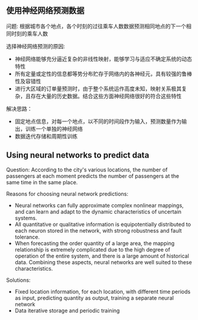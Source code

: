 ## 使用神经网络预测数据

问题: 根据城市各个地点，各个时刻的过往乘车人数数据预测相同地点的下一个相同时刻的乘车人数     

选择神经网络预测的原因:  

* 神经网络能够充分逼近复杂的非线性映射，能够学习与适应不确定系统的动态特性
* 所有定量或定性的信息都等势分布贮存于网络内的各神经元，具有较强的鲁棒性及容错性
* 进行大区域的订单量预测时，由于整个系统运作高度未知，映射关系极其复杂，且存在大量的历史数据。结合这些方面神经网络很好的符合这些特性

解决思路：

* 固定地点信息，对每一个地点，以不同的时间段作为输入，预测数量作为输出，训练一个单独的神经网络
* 数据迭代存储和周期性训练 

## Using neural networks to predict data

Question: According to the city's various locations, the number of passengers at each moment predicts the number of passengers at the same time in the same place.    

Reasons for choosing neural network predictions:  

* Neural networks can fully approximate complex nonlinear mappings, and can learn and adapt to the dynamic characteristics of uncertain systems.  
* All quantitative or qualitative information is equipotentially distributed to each neuron stored in the network, with strong robustness and fault tolerance.
* When forecasting the order quantity of a large area, the mapping relationship is extremely complicated due to the high degree of operation of the entire system, and there is a large amount of historical data. Combining these aspects, neural networks are well suited to these characteristics.  

Solutions:  

* Fixed location information, for each location, with different time periods as input, predicting quantity as output, training a separate neural network  
* Data iterative storage and periodic training

